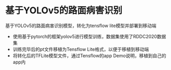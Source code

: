 # 基于YOLOv5的路面病害识别
 基于YOLOv5的路面病害识别模型，转化为tensflow lite模型并部署到移动端

- 使用基于pytorch的框架yolov5进行模型训练，数据集使用了RDDC2020数据集
- 训练完毕后的pt文件移植为Tensflow Lite格式，以便于移植到移动端
- 将转化后的TFLite模型文件，通过Tensflow的app Demo说明，移植到自己的app内